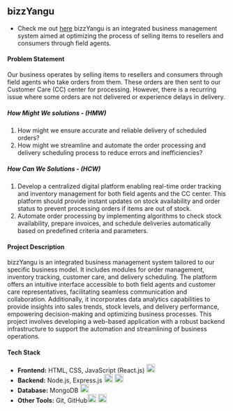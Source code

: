 ## bizzYangu
- Check me out [here](https://nzyoka10.github.io/bizzYangu/)
bizzYangu is an integrated business management system aimed at optimizing the process of selling items to resellers and consumers through field agents. 

#### Problem Statement

Our business operates by selling items to resellers and consumers through field agents who take orders from them. These orders are then sent to our Customer Care (CC) center for processing. However, there is a recurring issue where some orders are not delivered or experience delays in delivery.

##### How Might We solutions - (HMW)

1. How might we ensure accurate and reliable delivery of scheduled orders?
2. How might we streamline and automate the order processing and delivery scheduling process to reduce errors and inefficiencies?

##### How Can We Solutions - (HCW)

1. Develop a centralized digital platform enabling real-time order tracking and inventory management for both field agents and the CC center. This platform should provide instant updates on stock availability and order status to prevent processing orders if items are out of stock.
2. Automate order processing by implementing algorithms to check stock availability, prepare invoices, and schedule deliveries automatically based on predefined criteria and parameters.

#### Project Description

bizzYangu is an integrated business management system tailored to our specific business model. It includes modules for order management, inventory tracking, customer care, and delivery scheduling. The platform offers an intuitive interface accessible to both field agents and customer care representatives, facilitating seamless communication and collaboration. Additionally, it incorporates data analytics capabilities to provide insights into sales trends, stock levels, and delivery performance, empowering decision-making and optimizing business processes. This project involves developing a web-based application with a robust backend infrastructure to support the automation and streamlining of business operations.

#### Tech Stack

- **Frontend:** HTML, CSS, JavaScript (React.js) <img src="https://img.icons8.com/color/48/000000/react-native.png" alt="React.js" width="20" height="20"/>
- **Backend:** Node.js, Express.js <img src="https://img.icons8.com/color/48/000000/nodejs.png" alt="Node.js" width="20" height="20"/> <img src="https://img.icons8.com/color/48/000000/express.png" alt="Express.js" width="20" height="20"/>
- **Database:** MongoDB <img src="https://img.icons8.com/color/48/000000/mongodb.png" alt="MongoDB" width="20" height="20"/>
- **Other Tools:** Git, GitHub<img src="https://img.icons8.com/color/48/000000/git.png" alt="Git" width="20" height="20"/> <img src="https://img.icons8.com/ios-filled/50/000000/github-2.png" alt="GitHub" width="20" height="20"/>

